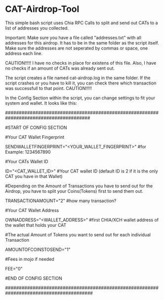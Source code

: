 # CAT-Airdrop-Tool
This simple bash script uses Chia RPC Calls to split and send out CATs to a list of addresses you collected.




Important:
Make sure you have a file called "addresses.txt" with all addresses for this airdrop. It has to be in the same folder as the script itself.
Make sure the addresses are not seperated by commas or space, one address each line.




CAUTION!!!!!
I have no checks in place for existens of this file. Also, I have no checks if an amount of CATs was already sent out.

The script creates a file named cat-airdrop.log in the same folder. If the script crashes or you have to kill it, you can check there which transaction was successfull to that point.
CAUTION!!!!!




In the Config Section within the script, you can change settings to fit your system and wallet. It looks like this:

#######################################################################################

#START OF CONFIG SECTION

#Your CAT Wallet Fingerprint

SENDWALLETFINGERPRINT="<YOUR_WALLET_FINGERPRINT>" #for Example: 1234567890

#Your CATs Wallet ID

ID="<CAT_WALLET_ID>" #Your CAT wallet ID (default ID is 2 if it is the only CAT you have in that Wallet)

#Depending on the Amount of Transactions you have to send out for the Airdrop, you have to split your Coins(Tokens) first to send them out.

TRANSACTIONAMOUNT="2" #how many transaction?

#Your CAT Wallet Address

OWNADDRESS="<WALLET_ADDRESS>" #first CHIA/XCH wallet address of the wallet that holds your CAT

#The actual Amount of Tokens you want to send out for each individual Transaction

AMOUNTOFCOINSTOSEND="1"

#Fees in mojo if needed

FEE="0"

#END OF CONFIG SECTION

########################################################################################
